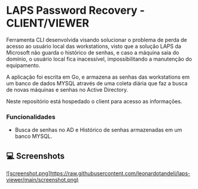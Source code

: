 # LAPS Password Recovery - CLIENT/VIEWER
Ferramenta CLI desenvolvida visando solucionar o problema de perda de acesso ao usuário local das workstations, visto que a solução LAPS da Microsoft não guarda o histórico de senhas, e caso a máquina saia do domínio, o usuário local fica inacessível, impossibilitando a manutenção do equipamento.

A aplicação foi escrita em Go, e armazena as senhas das workstations em um banco de dados MYSQL através de uma coleta diária que faz a busca de novas máquinas e senhas no Active Directory.

Neste repositório está hospedado o client para acesso as informações. 

### Funcionalidades
- Busca de senhas no AD e Histórico de senhas armazenadas em um banco MYSQL. 


## 💻 Screenshots

[![screenshot.png]https://raw.githubusercontent.com/leonardotandeli/laps-viewer/main/screenshot.png)](https://raw.githubusercontent.com/leonardotandeli/laps-viewer/main/screenshot.png)
